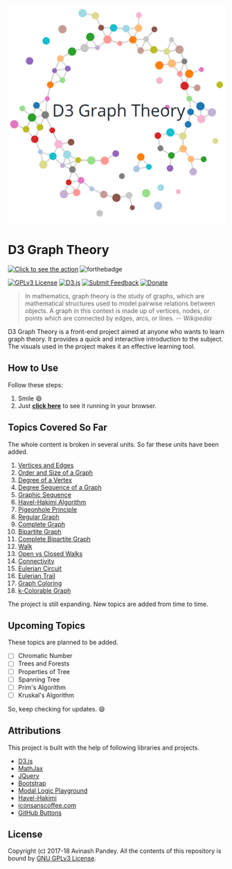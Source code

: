 <p align="center">
  <img src="img/banner.png" style="max-width:100%;">
</p>

# D3 Graph Theory

[![Click to see the action](https://forthebadge.com/images/badges/check-it-out.svg)](https://mrpandey.github.io/d3graphTheory/)
![forthebadge](https://forthebadge.com/images/badges/made-with-javascript.svg)


[![GPLv3 License](https://img.shields.io/aur/license/yaourt.svg?style=flat-square)](https://github.com/mrpandey/d3graphTheory/blob/master/LICENSE)
[![D3.js](https://img.shields.io/badge/powered%20by-D3.js-red.svg?style=flat-square)](https://d3js.org/)
[![Submit Feedback](https://img.shields.io/badge/feedback-welcome-brightgreen.svg?style=flat-square)](https://github.com/mrpandey/d3graphTheory/issues/new)
[![Donate](https://img.shields.io/badge/%24-donate-orange.svg?style=flat-square)](https://www.buymeacoffee.com/mrpandey)


> In mathematics, graph theory is the study of graphs, which are mathematical structures used to model pairwise relations between objects. A graph in this context is made up of vertices, nodes, or points which are connected by edges, arcs, or lines.
> -- <cite>Wikipedia</cite>

D3 Graph Theory is a front-end project aimed at anyone who wants to learn graph theory. It provides a quick and interactive introduction to the subject. The visuals used in the project makes it an effective learning tool.

## How to Use

Follow these steps:
1. Smile :smile:
2. Just <b><a href="https://mrpandey.github.io/d3graphTheory/" target="_blank">click here</a></b> to see it running in your browser.

## Topics Covered So Far

The whole content is broken in several units. So far these units have been added.

1. [Vertices and Edges](https://mrpandey.github.io/d3graphTheory/unit.html?vertices-and-edges)
2. [Order and Size of a Graph](https://mrpandey.github.io/d3graphTheory/unit.html?order-and-size)
3. [Degree of a Vertex](https://mrpandey.github.io/d3graphTheory/unit.html?degree-of-vertex)
4. [Degree Sequence of a Graph](https://mrpandey.github.io/d3graphTheory/unit.html?degree-sequence)
5. [Graphic Sequence](https://mrpandey.github.io/d3graphTheory/unit.html?graphic-sequence)
6. [Havel-Hakimi Algorithm](https://mrpandey.github.io/d3graphTheory/unit.html?havel-hakimi)
7. [Pigeonhole Principle](https://mrpandey.github.io/d3graphTheory/unit.html?pigeonhole)
8. [Regular Graph](https://mrpandey.github.io/d3graphTheory/unit.html?regular-graph)
9. [Complete Graph](https://mrpandey.github.io/d3graphTheory/unit.html?complete-graph)
10. [Bipartite Graph](https://mrpandey.github.io/d3graphTheory/unit.html?bipartite)
11. [Complete Bipartite Graph](https://mrpandey.github.io/d3graphTheory/unit.html?complete-bipartite)
12. [Walk](https://mrpandey.github.io/d3graphTheory/unit.html?walk)
13. [Open vs Closed Walks](https://mrpandey.github.io/d3graphTheory/unit.html?open-vs-closed)
14. [Connectivity](https://mrpandey.github.io/d3graphTheory/unit.html?connectivity)
15. [Eulerian Circuit](https://mrpandey.github.io/d3graphTheory/unit.html?eulerian-circuit)
16. [Eulerian Trail](https://mrpandey.github.io/d3graphTheory/unit.html?eulerian-trail)
17. [Graph Coloring](https://mrpandey.github.io/d3graphTheory/unit.html?graph-coloring)
18. [k-Colorable Graph](https://mrpandey.github.io/d3graphTheory/unit.html?k-colorable)

The project is still expanding. New topics are added from time to time.

## Upcoming Topics

These topics are planned to be added.

- [ ] Chromatic Number
- [ ] Trees and Forests
- [ ] Properties of Tree
- [ ] Spanning Tree
- [ ] Prim's Algorithm
- [ ] Kruskal's Algorithm

So, keep checking for updates. :smile:

## Attributions

This project is built with the help of following libraries and projects.

* [D3.js](https://github.com/d3/d3)
* [MathJax](https://github.com/mathjax/MathJax)
* [JQuery](https://github.com/jquery/jquery)
* [Bootstrap](https://github.com/twbs/bootstrap)
* [Modal Logic Playground](https://github.com/rkirsling/modallogic)
* [Havel-Hakimi](https://github.com/jacquerie/hh)
* [iconsanscoffee.com](http://iconsandcoffee.com/)
* [GitHub Buttons](https://ghbtns.com/)

## License

Copyright (c) 2017-18 Avinash Pandey.
All the contents of this repository is bound by [GNU GPLv3 License](https://github.com/mrpandey/d3graphTheory/blob/master/LICENSE).
